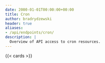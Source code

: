```yaml
---
date: 2000-01-01T00:00:00+00:00
title: Cron
author: bradrydzewski
header: true
aliases:
- /api/endpoints/cron/
description: |
  Overview of API access to cron resources.
---
```

{{< cards >}}
